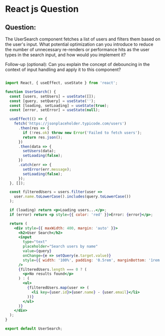 # React js Question 
## Question:
The UserSearch component fetches a list of users and filters them based on the user's input. What potential optimization can you introduce to reduce the number of unnecessary re-renders or performance hits as the user types in the search input, and how would you implement it?

Follow-up (optional):
Can you explain the concept of debouncing in the context of input handling and apply it to this component?

```jsx

import React, { useEffect, useState } from 'react';

function UserSearch() {
  const [users, setUsers] = useState([]);
  const [query, setQuery] = useState('');
  const [loading, setLoading] = useState(true);
  const [error, setError] = useState(null);

  useEffect(() => {
    fetch('https://jsonplaceholder.typicode.com/users')
      .then(res => {
        if (!res.ok) throw new Error('Failed to fetch users');
        return res.json();
      })
      .then(data => {
        setUsers(data);
        setLoading(false);
      })
      .catch(err => {
        setError(err.message);
        setLoading(false);
      });
  }, []);

  const filteredUsers = users.filter(user =>
    user.name.toLowerCase().includes(query.toLowerCase())
  );

  if (loading) return <p>Loading users...</p>;
  if (error) return <p style={{ color: 'red' }}>Error: {error}</p>;

  return (
    <div style={{ maxWidth: 400, margin: 'auto' }}>
      <h2>User Search</h2>
      <input
        type="text"
        placeholder="Search users by name"
        value={query}
        onChange={e => setQuery(e.target.value)}
        style={{ width: '100%', padding: '0.5rem', marginBottom: '1rem' }}
      />
      {filteredUsers.length === 0 ? (
        <p>No results found</p>
      ) : (
        <ul>
          {filteredUsers.map(user => (
            <li key={user.id}>{user.name} - {user.email}</li>
          ))}
        </ul>
      )}
    </div>
  );
}

export default UserSearch;

```
